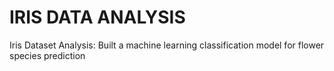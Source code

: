 #  IRIS DATA ANALYSIS
Iris Dataset Analysis: Built a machine learning classification model for flower species prediction
